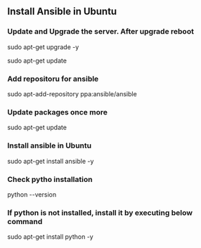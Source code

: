 

## Install Ansible in Ubuntu

### Update and Upgrade the server. After upgrade reboot

sudo apt-get upgrade -y

sudo apt-get update

### Add repositoru for ansible

sudo apt-add-repository ppa:ansible/ansible

### Update packages once more

sudo apt-get update

### Install ansible in Ubuntu

sudo apt-get install ansible -y

### Check pytho installation

python --version

### If python is not installed, install it by executing below command

sudo apt-get install python -y

